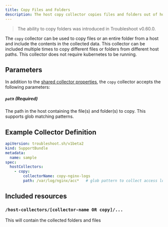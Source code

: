 ```yaml
---
title: Copy Files and Folders
description: The host copy collector copies files and folders out of hosts.
---
```


> The ability to copy folders was introduced in Troubleshoot v0.60.0.

The `copy` collector can be used to copy files or an entire folder from a host and include the contents in the collected data. This collector can be included multiple times to copy different files or folders from different host paths. This collector does not require kubernetes to be running.

## Parameters

In addition to the [shared collector properties](https://troubleshoot.sh/docs/collect/collectors/#shared-properties), the `copy` collector accepts the following parameters:

##### `path` (Required)
The path in the host containing the file(s) and folder(s) to copy. This supports glob matching patterns.

## Example Collector Definition

```yaml
apiVersion: troubleshoot.sh/v1beta2
kind: SupportBundle
metadata:
  name: sample
spec:
  hostCollectors:
    - copy:
        collectorName: copy-nginx-logs
        path: /var/log/nginx/acc*   # glob pattern to collect access logs
```

## Included resources

### `/host-collectors/[collector-name OR copy]/...`

This will contain the collected folders and files

